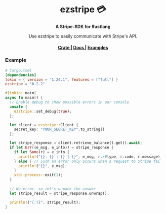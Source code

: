 <h1 align="center">ezstripe 💳</h1>
<div align="center">
 <strong>
   A Stripe-SDK for Rustlang
 </strong>
 <p>Use ezstripe to easily communicate with Stripe's API.</p>
</div>

<div align="center">
  <h4>
    <a href="https://crates.io/crates/ezstripe">
      Crate
    </a>
    <span> | </span>
    <a href="https://docs.rs/ezstripe/latest/ezstripe/">
      Docs
    </a>
    <span> | </span>
    <a href="https://github.com/xEntenKoeniqx/ezstripe/tree/main/examples">
      Examples
    </a>
  </h4>
</div>

### Example
```toml
# Cargo.toml
[dependencies]
tokio = { version = "1.24.1", features = ["full"] }
ezstripe = "0.2.2"
```

```Rust
#[tokio::main]
async fn main() {
  // Enable debug to show possible errors in our console
  unsafe {
    ezstripe::set_debug(true);
  };

  let client = ezstripe::Client {
    secret_key: "YOUR_SECRET_KEY".to_string()
  };

  let stripe_response = client.retrieve_balance().get().await;
  if let Err((e_msg, e_info)) = stripe_response {
    if let Some(r) = e_info {
      println!("{}: {} | {} | {}", e_msg, r.r#type, r.code, r.message);
    } else { // Such an error only occurs when a request to Stripe failed
      println!("{}", e_msg);
    }
    std::process::exit(1);
  }
  
  // No error, so let's unpack the answer
  let stripe_result = stripe_response.unwrap();

  println!("{:?}", stripe_result);
}
```
